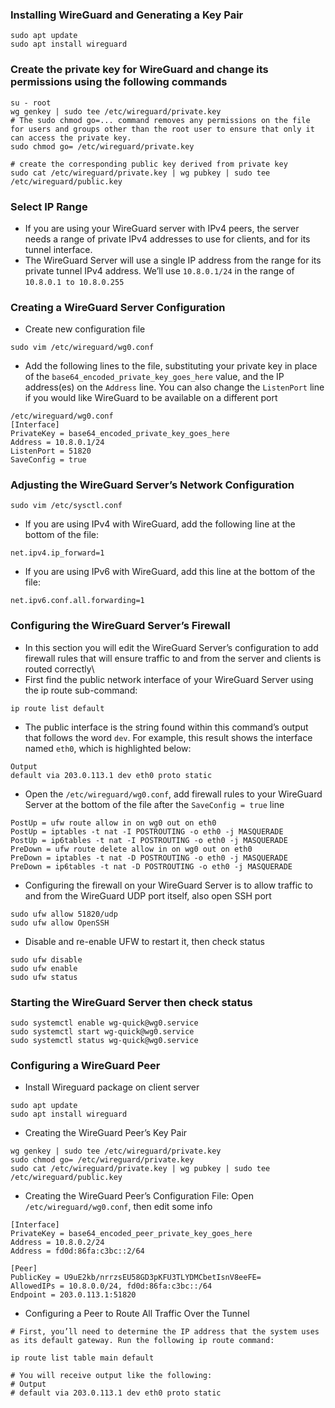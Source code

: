 ### Installing WireGuard and Generating a Key Pair
```
sudo apt update
sudo apt install wireguard
```

### Create the private key for WireGuard and change its permissions using the following commands
```
su - root
wg genkey | sudo tee /etc/wireguard/private.key
# The sudo chmod go=... command removes any permissions on the file for users and groups other than the root user to ensure that only it can access the private key.
sudo chmod go= /etc/wireguard/private.key

# create the corresponding public key derived from private key
sudo cat /etc/wireguard/private.key | wg pubkey | sudo tee /etc/wireguard/public.key
```

### Select IP Range
- If you are using your WireGuard server with IPv4 peers, the server needs a range of private IPv4 addresses to use for clients, and for its tunnel interface.
- The WireGuard Server will use a single IP address from the range for its private tunnel IPv4 address. We’ll use `10.8.0.1/24` in the range of `10.8.0.1 to 10.8.0.255`

### Creating a WireGuard Server Configuration
- Create new configuration file
```
sudo vim /etc/wireguard/wg0.conf
```

- Add the following lines to the file, substituting your private key in place of the `base64_encoded_private_key_goes_here` value, and the IP address(es) on the `Address` line. You can also change the `ListenPort` line if you would like WireGuard to be available on a different port
```
/etc/wireguard/wg0.conf
[Interface]
PrivateKey = base64_encoded_private_key_goes_here
Address = 10.8.0.1/24
ListenPort = 51820
SaveConfig = true
```

### Adjusting the WireGuard Server’s Network Configuration
```
sudo vim /etc/sysctl.conf
```
- If you are using IPv4 with WireGuard, add the following line at the bottom of the file:
```
net.ipv4.ip_forward=1
```
- If you are using IPv6 with WireGuard, add this line at the bottom of the file:
```
net.ipv6.conf.all.forwarding=1
```

### Configuring the WireGuard Server’s Firewall
* In this section you will edit the WireGuard Server’s configuration to add firewall rules that will ensure traffic to and from the server and clients is routed correctly\
* First find the public network interface of your WireGuard Server using the ip route sub-command:
```
ip route list default
```
* The public interface is the string found within this command’s output that follows the word `dev`. For example, this result shows the interface named `eth0`, which is highlighted below:
```
Output
default via 203.0.113.1 dev eth0 proto static
```
* Open the `/etc/wireguard/wg0.conf`, add firewall rules to your WireGuard Server at the bottom of the file after the `SaveConfig = true` line
```
PostUp = ufw route allow in on wg0 out on eth0
PostUp = iptables -t nat -I POSTROUTING -o eth0 -j MASQUERADE
PostUp = ip6tables -t nat -I POSTROUTING -o eth0 -j MASQUERADE
PreDown = ufw route delete allow in on wg0 out on eth0
PreDown = iptables -t nat -D POSTROUTING -o eth0 -j MASQUERADE
PreDown = ip6tables -t nat -D POSTROUTING -o eth0 -j MASQUERADE
```
* Configuring the firewall on your WireGuard Server is to allow traffic to and from the WireGuard UDP port itself, also open SSH port
```
sudo ufw allow 51820/udp
sudo ufw allow OpenSSH
```
* Disable and re-enable UFW to restart it, then check status
```
sudo ufw disable
sudo ufw enable
sudo ufw status
```

### Starting the WireGuard Server then check status
```
sudo systemctl enable wg-quick@wg0.service
sudo systemctl start wg-quick@wg0.service
sudo systemctl status wg-quick@wg0.service
```

### Configuring a WireGuard Peer
- Install Wireguard package on client server
```
sudo apt update
sudo apt install wireguard
```
- Creating the WireGuard Peer’s Key Pair
```
wg genkey | sudo tee /etc/wireguard/private.key
sudo chmod go= /etc/wireguard/private.key
sudo cat /etc/wireguard/private.key | wg pubkey | sudo tee /etc/wireguard/public.key
```
- Creating the WireGuard Peer’s Configuration File: Open `/etc/wireguard/wg0.conf`, then edit some info
```
[Interface]
PrivateKey = base64_encoded_peer_private_key_goes_here
Address = 10.8.0.2/24
Address = fd0d:86fa:c3bc::2/64

[Peer]
PublicKey = U9uE2kb/nrrzsEU58GD3pKFU3TLYDMCbetIsnV8eeFE=
AllowedIPs = 10.8.0.0/24, fd0d:86fa:c3bc::/64
Endpoint = 203.0.113.1:51820
```
- Configuring a Peer to Route All Traffic Over the Tunnel
```
# First, you’ll need to determine the IP address that the system uses as its default gateway. Run the following ip route command:

ip route list table main default

# You will receive output like the following:
# Output
# default via 203.0.113.1 dev eth0 proto static
```
